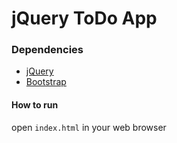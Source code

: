 # jQuery ToDo App

### Dependencies
* [jQuery](https://jquery.com/ "jquery")
* [Bootstrap](https://getbootstrap.com "Bootstrap")

#### How to run
open ```index.html``` in your web browser

